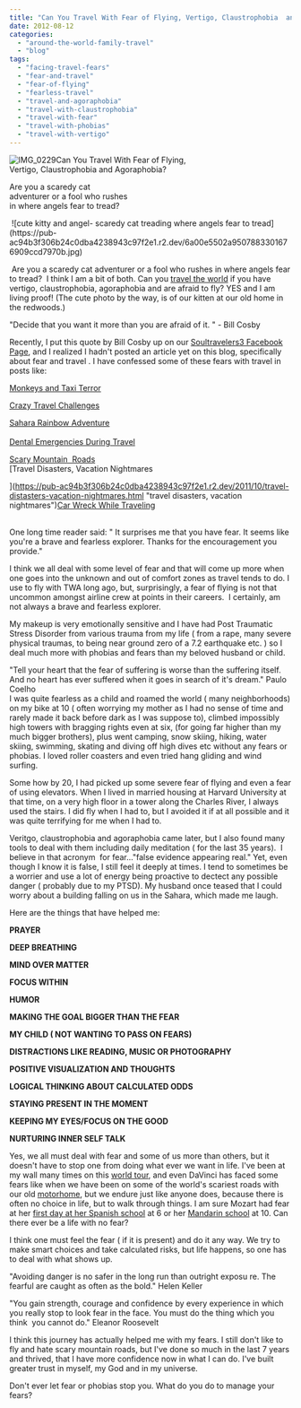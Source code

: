 ```yaml
---
title: "Can You Travel With Fear of Flying, Vertigo, Claustrophobia  and Agoraphobia?"
date: 2012-08-12
categories: 
  - "around-the-world-family-travel"
  - "blog"
tags: 
  - "facing-travel-fears"
  - "fear-and-travel"
  - "fear-of-flying"
  - "fearless-travel"
  - "travel-and-agoraphobia"
  - "travel-with-claustrophobia"
  - "travel-with-fear"
  - "travel-with-phobias"
  - "travel-with-vertigo"
---
```


![IMG_0229](https://pub-ac94b3f306b24c0dba4238943c97f2e1.r2.dev/6a00e5502a95078833017616febbf7970c.jpg)Can You Travel With Fear of Flying,  
Vertigo, Claustrophobia and Agoraphobia?  
  
Are you a scaredy cat  
adventurer or a fool who rushes  
in where angels fear to tread?

<!--more-->  ![cute kitty and angel- scaredy cat treading where angels fear to tread](https://pub-ac94b3f306b24c0dba4238943c97f2e1.r2.dev/6a00e5502a9507883301676909ccd7970b.jpg)  
  
 Are you a scaredy cat adventurer or a fool who rushes in where angels fear to tread?  I think I am a bit of both. Can you [travel the world](https://pub-ac94b3f306b24c0dba4238943c97f2e1.r2.dev/2010/04/around-the-world-family-travel-soultravelers3-digital-nomad-global-international-family-travel.html "travel around the world") if you have vertigo, claustrophobia, agoraphobia and are afraid to fly? YES and I am living proof! (The cute photo by the way, is of our kitten at our old home in the redwoods.)  
  
"Decide that you want it more than you are afraid of it. " - Bill Cosby  
  
Recently, I put this quote by Bill Cosby up on our [Soultravelers3 Facebook Page](http://www.facebook.com/pages/Soultravelers3com-Around-the-World-Family-Travel-Education-Adventure/185105005187 "soultravelers3 facebook fan page"), and I realized I hadn't posted an article yet on this blog, specifically about fear and travel . I have confessed some of these fears with travel in posts like:  
  
[Monkeys and Taxi Terror](https://pub-ac94b3f306b24c0dba4238943c97f2e1.r2.dev/2007/04/monkeys-taxi-te.html "monkeys and taxi terror = dealing with fear and travel")  
  
[Crazy Travel Challenges](https://pub-ac94b3f306b24c0dba4238943c97f2e1.r2.dev/2008/08/crazy-travel-ch.html "crazy travel challenges")  
  
[Sahara Rainbow Adventure](https://pub-ac94b3f306b24c0dba4238943c97f2e1.r2.dev/2007/04/sahara-rainbow.html "Sahara rainbow adventure")  
[  
Dental Emergencies During Travel](https://pub-ac94b3f306b24c0dba4238943c97f2e1.r2.dev/2008/05/dentists-travel.html "dental emergencies while traveling")  
  
[Scary Mountain  Roads](https://pub-ac94b3f306b24c0dba4238943c97f2e1.r2.dev/2007/08/delphi.html "scary mountain roads")  
[Travel Disasters, Vacation Nightmares  
  
](https://pub-ac94b3f306b24c0dba4238943c97f2e1.r2.dev/2011/10/travel-distasters-vacation-nightmares.html "travel disasters, vacation nightmares")[Car Wreck While Traveling](https://pub-ac94b3f306b24c0dba4238943c97f2e1.r2.dev/2010/06/car-wreck-in-france-dealing-with-disaster-road-trip-nightmare-car-accident-abroad-insurance-problems.html "car wreck while traveling")  
  
[  
](https://pub-ac94b3f306b24c0dba4238943c97f2e1.r2.dev/2007/04/monkeys-taxi-te.html "monkeys and taxi terror = dealing with fear and travel")One long time reader said: " It surprises me that you have fear. It seems like you're a brave and fearless explorer. Thanks for the encouragement you provide."  
  
I think we all deal with some level of fear and that will come up more when one goes into the unknown and out of comfort zones as travel tends to do. I use to fly with TWA long ago, but, surprisingly, a fear of flying is not that uncommon amongst airline crew at points in their careers.  I certainly, am not always a brave and fearless explorer.  
  
My makeup is very emotionally sensitive and I have had Post Traumatic Stress Disorder from various trauma from my life ( from a rape, many severe physical traumas, to being near ground zero of a 7.2 earthquake etc. ) so I deal much more with phobias and fears than my beloved husband or child.  
  
  
"Tell your heart that the fear of suffering is worse than the suffering itself. And no heart has ever suffered when it goes in search of it's dream." Paulo Coelho  
I was quite fearless as a child and roamed the world ( many neighborhoods) on my bike at 10 ( often worrying my mother as I had no sense of time and rarely made it back before dark as I was suppose to), climbed impossibly high towers with bragging rights even at six, (for going far higher than my much bigger brothers), plus went camping, snow skiing, hiking, water skiing, swimming, skating and diving off high dives etc without any fears or phobias. I loved roller coasters and even tried hang gliding and wind surfing.  
  
Some how by 20, I had picked up some severe fear of flying and even a fear of using elevators. When I lived in married housing at Harvard University at that time, on a very high floor in a tower along the Charles River, I always used the stairs. I did fly when I had to, but I avoided it if at all possible and it was quite terrifying for me when I had to.  
  
Veritgo, claustrophobia and agoraphobia came later, but I also found many tools to deal with them including daily meditation ( for the last 35 years).  I believe in that acronym  for fear..."false evidence appearing real." Yet, even though I know it is false, I still feel it deeply at times. I tend to sometimes be a worrier and use a lot of energy being proactive to dectect any possible danger ( probably due to my PTSD). My husband once teased that I could worry about a building falling on us in the Sahara, which made me laugh.  
  
Here are the things that have helped me:  
  
**PRAYER**  
  
**DEEP BREATHING**  
  
**MIND OVER MATTER**  
  
**FOCUS WITHIN**  
  
**HUMOR**  
  
**MAKING THE GOAL BIGGER THAN THE FEAR**  
  
**MY CHILD ( NOT WANTING TO PASS ON FEARS)**  
  
**DISTRACTIONS LIKE READING, MUSIC OR PHOTOGRAPHY**  
  
**POSITIVE VISUALIZATION AND THOUGHTS**  
  
**LOGICAL THINKING ABOUT CALCULATED ODDS**  
  
**STAYING PRESENT IN THE MOMENT**  
  
**KEEPING MY EYES/FOCUS ON THE GOOD**  
  
**NURTURING INNER SELF TALK**  
  
  
Yes, we all must deal with fear and some of us more than others, but it doesn't have to stop one from doing what ever we want in life. I've been at my wall many times on this [world tour](https://pub-ac94b3f306b24c0dba4238943c97f2e1.r2.dev/2012/01/amazing-family-world-tour.html "world tour"), and even DaVinci has faced some fears like when we have been on some of the world's scariest roads with our old [motorhome](https://pub-ac94b3f306b24c0dba4238943c97f2e1.r2.dev/2012/07/travelling-traveling-around-europe-in-a-campervan.html "traveling europe in a motorhome"), but we endure just like anyone does, because there is often no choice in life, but to walk through things. I am sure Mozart had fear at her [first day at her Spanish school](https://pub-ac94b3f306b24c0dba4238943c97f2e1.r2.dev/2006/11/first-day-of-sc.html "American in school in spain") at 6 or her [Mandarin school](https://pub-ac94b3f306b24c0dba4238943c97f2e1.r2.dev/2011/01/only-american-girl-in-an-all-mandarin-school-chinese-immersion-in-language-culture-through-school.html "Mandarin school in Asia") at 10. Can there ever be a life with no fear?  
  
I think one must feel the fear ( if it is present) and do it any way. We try to make smart choices and take calculated risks, but life happens, so one has to deal with what shows up.  
  
"Avoiding danger is no safer in the long run than outright exposu re. The fearful are caught as often as the bold." Helen Keller  
  
  
"You gain strength, courage and confidence by every experience in which you really stop to look fear in the face. You must do the thing which you think  you cannot do." Eleanor Roosevelt  
  
  
I think this journey has actually helped me with my fears. I still don't like to fly and hate scary mountain roads, but I've done so much in the last 7 years and thrived, that I have more confidence now in what I can do. I've built greater trust in myself, my God and in my universe.  
  
Don't ever let fear or phobias stop you. What do you do to manage your fears?

